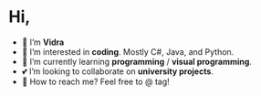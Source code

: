 # Hi,

-  🦦 I’m **Vidra**
- 🦖 I’m interested in **coding**. Mostly C#, Java, and Python.
- 🌱 I’m currently learning **programming** / **visual programming**.
- 💕 I’m looking to collaborate on **university projects**.
- 📧 How to reach me? Feel free to @ tag!

<!---
feketea17/feketea17 is a ✨ special ✨ repository because its `README.md` (this file) appears on your GitHub profile.
You can click the Preview link to take a look at your changes.
--->
